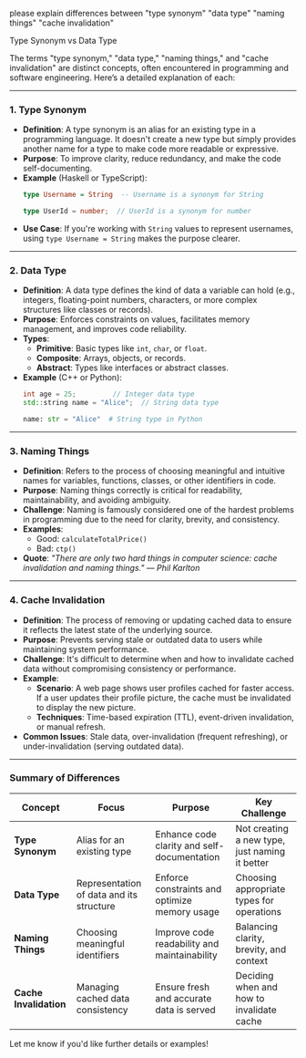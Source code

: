 please explain differences between "type synonym" "data type" "naming things" "cache invalidation"

Type Synonym vs Data Type

The terms "type synonym," "data type," "naming things," and "cache invalidation" are distinct concepts, often encountered in programming and software engineering. Here’s a detailed explanation of each:

---

### 1. **Type Synonym**
- **Definition**: A type synonym is an alias for an existing type in a programming language. It doesn't create a new type but simply provides another name for a type to make code more readable or expressive.
- **Purpose**: To improve clarity, reduce redundancy, and make the code self-documenting.
- **Example** (Haskell or TypeScript):
  ```haskell
  type Username = String  -- Username is a synonym for String
  ```
  ```typescript
  type UserId = number;  // UserId is a synonym for number
  ```
- **Use Case**: If you're working with `String` values to represent usernames, using `type Username = String` makes the purpose clearer.

---

### 2. **Data Type**
- **Definition**: A data type defines the kind of data a variable can hold (e.g., integers, floating-point numbers, characters, or more complex structures like classes or records).
- **Purpose**: Enforces constraints on values, facilitates memory management, and improves code reliability.
- **Types**:
  - **Primitive**: Basic types like `int`, `char`, or `float`.
  - **Composite**: Arrays, objects, or records.
  - **Abstract**: Types like interfaces or abstract classes.
- **Example** (C++ or Python):
  ```cpp
  int age = 25;         // Integer data type
  std::string name = "Alice";  // String data type
  ```
  ```python
  name: str = "Alice"  # String type in Python
  ```

---

### 3. **Naming Things**
- **Definition**: Refers to the process of choosing meaningful and intuitive names for variables, functions, classes, or other identifiers in code.
- **Purpose**: Naming things correctly is critical for readability, maintainability, and avoiding ambiguity.
- **Challenge**: Naming is famously considered one of the hardest problems in programming due to the need for clarity, brevity, and consistency.
- **Examples**:
  - Good: `calculateTotalPrice()`
  - Bad: `ctp()`
- **Quote**: _"There are only two hard things in computer science: cache invalidation and naming things." — Phil Karlton_

---

### 4. **Cache Invalidation**
- **Definition**: The process of removing or updating cached data to ensure it reflects the latest state of the underlying source.
- **Purpose**: Prevents serving stale or outdated data to users while maintaining system performance.
- **Challenge**: It's difficult to determine when and how to invalidate cached data without compromising consistency or performance.
- **Example**: 
  - **Scenario**: A web page shows user profiles cached for faster access. If a user updates their profile picture, the cache must be invalidated to display the new picture.
  - **Techniques**: Time-based expiration (TTL), event-driven invalidation, or manual refresh.
- **Common Issues**: Stale data, over-invalidation (frequent refreshing), or under-invalidation (serving outdated data).

---

### Summary of Differences
| **Concept**           | **Focus**                                  | **Purpose**                                        | **Key Challenge**                              |
|------------------------|--------------------------------------------|---------------------------------------------------|------------------------------------------------|
| **Type Synonym**       | Alias for an existing type                | Enhance code clarity and self-documentation      | Not creating a new type, just naming it better |
| **Data Type**          | Representation of data and its structure  | Enforce constraints and optimize memory usage    | Choosing appropriate types for operations      |
| **Naming Things**      | Choosing meaningful identifiers           | Improve code readability and maintainability     | Balancing clarity, brevity, and context        |
| **Cache Invalidation** | Managing cached data consistency          | Ensure fresh and accurate data is served         | Deciding when and how to invalidate cache      | 

Let me know if you'd like further details or examples!
